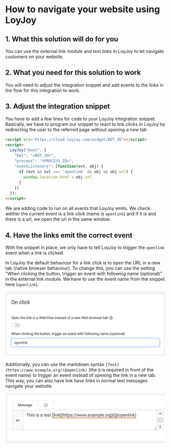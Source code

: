 # How to navigate your website using LoyJoy

## 1. What this solution will do for you

You can use the external link module and text links in LoyJoy to let navigate customers on your website.

## 2. What you need for this solution to work

You will need to adjust the integration snippet and add events to the links
in the flow for this integration to work.

## 3. Adjust the integration snippet

You have to add a few lines for code to your LoyJoy integration snippet.
Basically, we have to program our snippet to react to link clicks in LoyJoy
by redirecting the user to the referred page without opening a new tab

```html
<script src="https://cloud.loyjoy.com/widget/BOT_ID"></script>
<script>
  LoyJoy("boot", {
    "bot": "<BOT_ID>",
    "process": "<PROCESS_ID>",
    "eventListeners": [function(evt, obj) {
      if (evt && evt === 'openlink' && obj && obj.url) {
        window.location.href = obj.url
      }
    }]
  });
</script>
```

We are adding code to run on all events that LoyJoy emits. We check wether the
current event is a link click (name is `openlink`) and if it is and there is a
url, we open the url in the same window.

## 4. Have the links emit the correct event

With the snippet in place, we only have to tell LoyJoy to trigger the `openlink`
event when a link is clicked.

In LoyJoy the default behaviour for a link click is to open the URL in a new
tab (native browser behaviour). To change this, you can use the setting
"When clicking the button, trigger an event with following name (optional)"
in the external link module. We have to use the event name from the snippet here
(`openlink`).

<p align="center">
  <img src="navigate_website/external_link.png" alt="External link module triggering an event" title="External link module triggering an event" width="800"/>
</p>

Additionally, you can use the markdown syntax
`[Text](https://www.example.org)(@openlink)` (the `@` is required in front of
the event name) to trigger an event instead of opening the link in a new tab.
This way, you can also have link have links in normal text messages navigate
your website.

<p align="center">
  <img src="navigate_website/text_link.png" alt="Text link triggering an event" title="Text link triggering an event" width="800"/>
</p>
